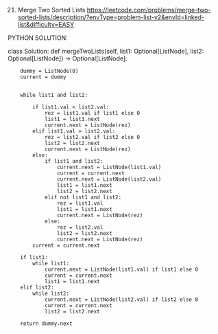 21. Merge Two Sorted Lists
https://leetcode.com/problems/merge-two-sorted-lists/description/?envType=problem-list-v2&envId=linked-list&difficulty=EASY


PYTHON SOLUTION:


class Solution:
    def mergeTwoLists(self, list1: Optional[ListNode], list2: Optional[ListNode]) -> Optional[ListNode]:

        dummy = ListNode(0)
        current = dummy

        
        while list1 and list2:

            if list1.val < list2.val:
                rez = list1.val if list1 else 0
                list1 = list1.next
                current.next = ListNode(rez)
            elif list1.val > list2.val:
                rez = list2.val if list2 else 0
                list2 = list2.next
                current.next = ListNode(rez)
            else:
                if list1 and list2:
                    current.next = ListNode(list1.val)
                    current = current.next
                    current.next = ListNode(list2.val)
                    list1 = list1.next
                    list2 = list2.next
                elif not list1 and list2:
                    rez = list1.val
                    list1 = list1.next
                    current.next = ListNode(rez)
                else:
                    rez = list2.val
                    list2 = list2.next
                    current.next = ListNode(rez)
            current = current.next

        if list1:
            while list1:
                current.next = ListNode(list1.val) if list1 else 0 
                current = current.next
                list1 = list1.next
        elif list2:
            while list2:
                current.next = ListNode(list2.val) if list2 else 0 
                current = current.next
                list2 = list2.next
                
        return dummy.next
